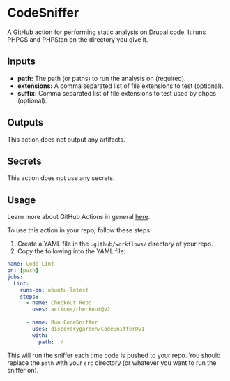 # CodeSniffer

A GitHub action for performing static analysis on Drupal code. It runs PHPCS and PHPStan on the directory you give it.

 
## Inputs
- **path:** The path (or paths) to run the analysis on (required).
- **extensions:** A comma separated list of file extensions to test (optional).
- **suffix:** Comma separated list of file extensions to test used by phpcs (optional).

## Outputs
This action does not output any artifacts.

## Secrets
This action does not use any secrets.

## Usage
Learn more about GitHub Actions in general [here](https://docs.github.com/en/actions/quickstart). 

To use this action in your repo, follow these steps:

 1. Create a YAML file in the `.github/workflows/` directory of your repo.
 2.  Copy the following into the YAML file:
```yaml
name: Code Lint
on: [push]
jobs:
  Lint:
    runs-on: ubuntu-latest
    steps:
      - name: Checkout Repo
        uses: actions/checkout@v2
      
      - name: Run CodeSniffer
        uses: discoverygarden/CodeSniffer@v1
        with:
          path: ./
```
This will run the sniffer each time code is pushed to your repo. You should replace the `path` with your `src` directory (or whatever you want to run the sniffer on).
